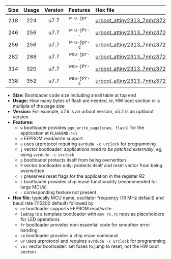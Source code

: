 |Size|Usage|Version|Features|Hex file|
|:-:|:-:|:-:|:-:|:--|
|218|224|u7.7|`w-u-jpr--`|[urboot_attiny2313_7mhz3728_19200bps_lednop_ur_vbl.hex](https://raw.githubusercontent.com/stefanrueger/urboot.hex/main/mcus/attiny2313/fcpu_7mhz3728/19200_bps/urboot_attiny2313_7mhz3728_19200bps_lednop_ur_vbl.hex)|
|246|256|u7.7|`w-u-jPr--`|[urboot_attiny2313_7mhz3728_19200bps_lednop_fr_ur_vbl.hex](https://raw.githubusercontent.com/stefanrueger/urboot.hex/main/mcus/attiny2313/fcpu_7mhz3728/19200_bps/urboot_attiny2313_7mhz3728_19200bps_lednop_fr_ur_vbl.hex)|
|256|256|u7.7|`w-u-jpr-c`|[urboot_attiny2313_7mhz3728_19200bps_lednop_fr_ce_ur_vbl.hex](https://raw.githubusercontent.com/stefanrueger/urboot.hex/main/mcus/attiny2313/fcpu_7mhz3728/19200_bps/urboot_attiny2313_7mhz3728_19200bps_lednop_fr_ce_ur_vbl.hex)|
|282|288|u7.7|`weu-jpr--`|[urboot_attiny2313_7mhz3728_19200bps_ee_lednop_ur_vbl.hex](https://raw.githubusercontent.com/stefanrueger/urboot.hex/main/mcus/attiny2313/fcpu_7mhz3728/19200_bps/urboot_attiny2313_7mhz3728_19200bps_ee_lednop_ur_vbl.hex)|
|314|320|u7.7|`weu-jPr--`|[urboot_attiny2313_7mhz3728_19200bps_ee_lednop_fr_ur_vbl.hex](https://raw.githubusercontent.com/stefanrueger/urboot.hex/main/mcus/attiny2313/fcpu_7mhz3728/19200_bps/urboot_attiny2313_7mhz3728_19200bps_ee_lednop_fr_ur_vbl.hex)|
|338|352|u7.7|`weu-jPr-c`|[urboot_attiny2313_7mhz3728_19200bps_ee_lednop_fr_ce_ur_vbl.hex](https://raw.githubusercontent.com/stefanrueger/urboot.hex/main/mcus/attiny2313/fcpu_7mhz3728/19200_bps/urboot_attiny2313_7mhz3728_19200bps_ee_lednop_fr_ce_ur_vbl.hex)|

- **Size:** Bootloader code size including small table at top end
- **Usage:** How many bytes of flash are needed, ie, HW boot section or a multiple of the page size
- **Version:** For example, u7.6 is an urboot version, o5.2 is an optiboot version
- **Features:**
  + `w` bootloader provides `pgm_write_page(sram, flash)` for the application at `FLASHEND-4+1`
  + `e` EEPROM read/write support
  + `u` uses urprotocol requiring `avrdude -c urclock` for programming
  + `j` vector bootloader: applications *need to be patched externally*, eg, using `avrdude -c urclock`
  + `p` bootloader protects itself from being overwritten
  + `P` vector bootloader only: protects itself and reset vector from being overwritten
  + `r` preserves reset flags for the application in the register R2
  + `c` bootloader provides chip erase functionality (recommended for large MCUs)
  + `-` corresponding feature not present
- **Hex file:** typically MCU name, oscillator frequency (16 MHz default) and baud rate (115200 default) followed by
  + `ee` bootloader supports EEPROM read/write
  + `lednop` is a template bootloader with `mov rx,rx` nops as placeholders for LED operations
  + `fr` bootloader provides non-essential code for smoother error handing
  + `ce` bootloader provides a chip erase command
  + `ur` uses urprotocol and requires `avrdude -c urclock` for programming
  + `vbl` vector bootloader: set fuses to jump to reset, not the HW boot section

